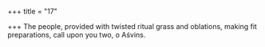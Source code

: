 +++
title = "17"

+++
The people, provided with twisted ritual grass and oblations, making fit  preparations,
call upon you two, o Aśvins.